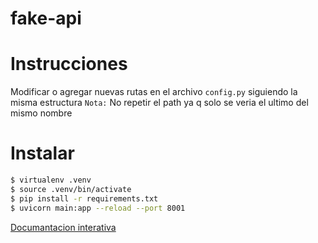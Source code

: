 # fake-api

# Instrucciones

Modificar o agregar nuevas rutas en el archivo `config.py` siguiendo la misma estructura
`Nota:` No repetir el path ya q solo se veria el ultimo del mismo nombre

# Instalar

```bash
$ virtualenv .venv
$ source .venv/bin/activate
$ pip install -r requirements.txt
$ uvicorn main:app --reload --port 8001
```

[Documantacion interativa](http://localhost:8001/docs)
